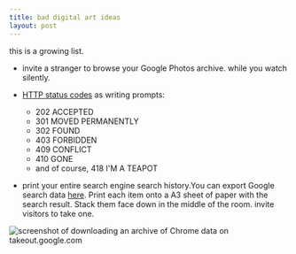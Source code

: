 ```yaml
---
title: bad digital art ideas
layout: post
---
```


this is a growing list.

* invite a stranger to browse your Google Photos archive. while you watch silently.

* [HTTP status codes](https://www.wikiwand.com/en/List_of_HTTP_status_codes) as writing prompts:
    * 202 ACCEPTED
    * 301 MOVED PERMANENTLY
    * 302 FOUND
    * 403 FORBIDDEN
    * 409 CONFLICT
    * 410 GONE
    * and of course, 418 I'M A TEAPOT

* print your entire search engine search history.You can export Google search data [here](https://takeout.google.com/settings/takeout?continue=https%3A%2F%2Fmyactivity.google.com%2Fmore-activity%3Futm_campaign%3Dcontinue). Print each item onto a A3 sheet of paper with the search result. Stack them face down in the middle of the room. invite visitors to take one.

![screenshot of downloading an archive of Chrome data on takeout.google.com](https://i.imgur.com/po8TbWU.png)
